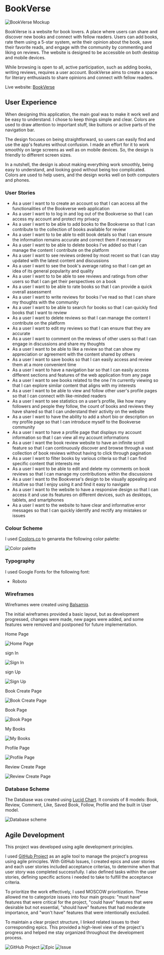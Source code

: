 # BookVerse

![BookVerse Mockup](docs/images/website_mockup.png)

BookVerse is a website for book lovers. A place where users can share and discover new books and connect with fellow readers. Users can add books, rate them using a 5-star system, write their opinion about the book, save their favorite reads, and engage with the community by commenting and liking on reviews. The website is designed to be accessible on both desktop and mobile devices.

While browsing is open to all, active participation, such as adding books, writing reviews, requires a user account. BookVerse aims to create a space for literary enthusiasts to share opinions and connect with fellow readers.

Live website: [BookVerse](https://book-verse-4f0fa583e0ff.herokuapp.com/)

## User Experience

When designing this application, the main goal was to make it work well and be easy to understand. I chose to keep things simple and clear. Colors are used to draw attention to important stuff, like buttons or active parts of the navigation bar.

The design focuses on being straightforward, so users can easily find and use the app's features without confusion. I made an effort for it to work smoothly on large screens as well as on mobile devices. So, the design is friendly to different screen sizes.

In a nutshell, the design is about making everything work smoothly, being easy to understand, and looking good without being too complicated. Colors are used to help users, and the design works well on both computers and phones.

### User Stories

- As a user I want to to create an account so that I can access all the functionalities of the Bookverse web application
- As a user I want to to log in and log out of the Bookverse so that I can access my account and protect my privacy
- As a user I want to be able to add books to the Bookverse so that I can contribute to the collection of books available for review
- As a user I want to to be able to edit book details so that I can ensure the information remains accurate and correct them if necessary
- As a user I want to be able to delete books I've added so that I can manage the content I contribute on the platform
- As a user I want to see reviews ordered by most recent so that I can stay updated with the latest content and discussions
- As a user I want to see the book's average rating so that I can get an idea of its general popularity and quality
- As a user I want to to be able to see reviews and ratings from other users so that I can get their perspectives on a book
- As a user I want to be able to rate books so that I can provide a quick overall assessment
- As a user I want to write reviews for books I've read so that I can share my thoughts with the community
- As a user I want to be able to search for books so that I can quickly find books that I want to review
- As a user I want to delete reviews so that I can manage the content I contribute on the platform
- As a user I want to edit my reviews so that I can ensure that they are accurate
- As a user I want to comment on the reviews of other users so that I can engage in discussions and share my thoughts
- As a user I want to be able to like a review so that can show my appreciation or agreement with the content shared by others
- As a user I want to save books so that I can easily access and review them at a more convenient time
- As a user I want to have a navigation bar so that I can easily access different sections and features of the web application from any page
- As a user I want to see books related to the one I'm currently viewing so that I can explore similar content that aligns with my interests
- As a user I want to be able to view and follow other user's profile pages so that I can connect with like-minded readers
- As a user I want to see statistics on a user’s profile, like how many followers and people they follow, the count of books and reviews they have shared so that I can understand their activity on the website
- As a user I want to have the ability to add a short bio or description on my profile page so that I can introduce myself to the Bookverse community
- As a user I want to have a profile page that displays my account information so that I can view all my account informations
- As a user I want the book review website to have an infinite scroll feature so that I can continuously discover and browse through a vast collection of book reviews without having to click through pagination
- As a user I want to filter books by various criteria so that I can find specific content that interests me
- As a user I want to be able to edit and delete my comments on book reviews so that I can manage my contributions within the discussions
- As a user I want to the Bookverse's design to be visually appealing and intuitive so that I enjoy using it and find it easy to navigate
- As a user I want to the website to have a responsive design so that I can access it and use its features on different devices, such as desktops, tablets, and smartphones
- As a user I want to the website to have clear and informative error messages so that I can quickly identify and rectify any mistakes or issues

### Colour Scheme

I used [Coolors.co](https://coolors.co/) to genareta the following color palette:

![Color palette](docs/images/color_palette.png)

### Typography 

I used Google Fonts for the following font:

- Roboto

### Wireframes

Wireframes were created using [Balsamiq](https://balsamiq.com/wireframes).

The initial wireframes provided a basic layout, but as development progressed, changes were made, new pages were added, and some features were removed and postponed for future implementation.

Home Page

![Home Page](docs/wireframes/home_page.png)

sign In

![Sign In](docs/wireframes/signin.png)

sign Up

![Sign Up](docs/wireframes/signup.png)

Book Create Page

![Book Create Page](docs/wireframes/book_create_page.png)

Book Page

![Book Page](docs/wireframes/book_page.png)

My Books

![My Books](docs/wireframes/my_books.png)

Profile Page

![Profile Page](docs/wireframes/profile_page.png)

Review Create Page

![Review Create Page](docs/wireframes/review_create_page.png)

### Database Scheme

The Database was created using [Lucid Chart](https://www.lucidchart.com/). It consists of 8 models: Book, Review,
Comment, Like, Saved Book, Follow, Profile and the built in User model. 

![Database scheme](docs/images/database.png)

## Agile Development 

This project was developed using agile development principles.

I used [GitHub Project](https://github.com/users/jmanager25/projects/4/views/1) as an agile tool to manage the project's
progress using agile principles. With GitHub Issues, I created epics and user stories and each user stories included acceptance criterias, 
to determine when that user story was completed successfully. I also defined tasks within the user stories, defining specific actions i needed
to take to fulfill the acceptance criteria.

To prioritize the work effectively, I used MOSCOW prioritization. These allowed me to categorize issues into four main groups: 
"must have" features that were critical for the project, "could have" features that were desirable but not essential, 
"should have" features that had moderate importance, and "won't have" features that were intentionally excluded.

To maintain a clear project structure, I linked related issues to their corresponding epics. This provided a high-level view of the project's progress and helped me stay organized throughout the development process.

![GitHub Project](docs/images/github_project.png)
![Epic](docs/images/epic.png)
![Issue](docs/images/user_story.png)
